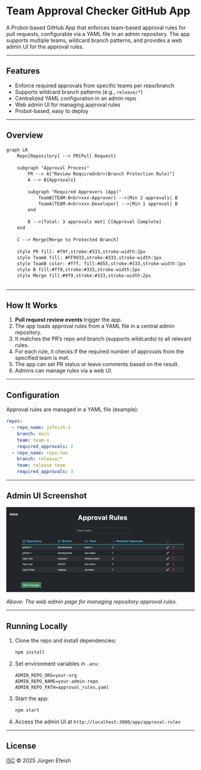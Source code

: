 # Team Approval Checker GitHub App

A Probot-based GitHub App that enforces team-based approval rules for pull requests, configurable via a YAML file in an admin repository. The app supports multiple teams, wildcard branch patterns, and provides a web admin UI for the approval rules.

---

## Features

- Enforce required approvals from specific teams per repo/branch
- Supports wildcard branch patterns (e.g., `release/*`)
- Centralized YAML configuration in an admin repo
- Web admin UI for managing approval rules
- Probot-based, easy to deploy

---

## Overview

```mermaid
graph LR
    Repo[Repository] --> PR[Pull Request]
    
    subgraph "Approval Process"
        PR --> A["Review Required<br>(Branch Protection Rule)"]
        A --> B{Approvals}
        
        subgraph "Required Approvers (App)"
            TeamB[TEAM-B<br>xxx-Approver] -->|Min 2 approvals| B
            TeamA[TEAM-A<br>xxx-Developer] -->|Min 1 approval| B
        end
        
        B -->|Total: 3 approvals met| C[Approval Complete]
    end
    
    C --> Merge[Merge to Protected Branch]
    
    style PR fill: #f9f,stroke:#333,stroke-width:2px
    style TeamA fill: #FF9933,stroke:#333,stroke-width:1px
    style TeamB color: #fff, fill:#d55,stroke:#333,stroke-width:1px
    style B fill:#ff9,stroke:#333,stroke-width:2px
    style Merge fill:#9f9,stroke:#333,stroke-width:2px
    
```

---

## How It Works

1. **Pull request review events** trigger the app.
2. The app loads approval rules from a YAML file in a central admin repository.
3. It matches the PR’s repo and branch (supports wildcards) to all relevant rules.
4. For each rule, it checks if the required number of approvals from the specified team is met.
5. The app can set PR status or leave comments based on the result.
6. Admins can manage rules via a web UI.

---

## Configuration

Approval rules are managed in a YAML file (example):

```yaml
repos:
  - repo_name: jefeish-1
    branch: main
    team: team-x
    required_approvals: 2
  - repo_name: repo-two
    branch: release/*
    team: release-team
    required_approvals: 3
```

---

## Admin UI Screenshot

![Admin UI Screenshot](docs/images/admin-screen.png)

*Above: The web admin page for managing repository approval rules.*

---

## Running Locally

1. Clone the repo and install dependencies:
   ```sh
   npm install
   ```

2. Set environment variables in `.env`:
   ```
   ADMIN_REPO_ORG=your-org
   ADMIN_REPO_NAME=your-admin-repo
   ADMIN_REPO_PATH=approval_rules.yaml
   ```

3. Start the app:
   ```sh
   npm start
   ```

4. Access the admin UI at `http://localhost:3000/app/approval-rules`

---

## License

[ISC](LICENSE) © 2025 Jürgen Efeish
